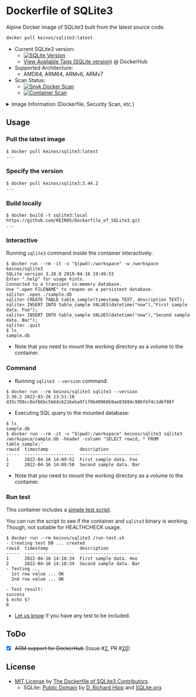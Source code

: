 <!-- markdownlint-disable MD001 MD033 MD034 MD041 -->
# Dockerfile of SQLite3

Alpine Docker image of SQLite3 built from the latest source code.

```bash
docker pull keinos/sqlite3:latest
```

- Current SQLite3 version:
  - [![SQLite Version](https://img.shields.io/endpoint?url=https%3A%2F%2Fraw.githubusercontent.com%2FKEINOS%2FDockerfile_of_SQLite3%2Fmaster%2FSQLite3-shields.io-badge.json)](https://github.com/KEINOS/Dockerfile_of_SQLite3/blob/master/VERSION_SQLite3.txt)
  - [View Available Tags (SQLite version)](https://hub.docker.com/r/keinos/sqlite3/tags) @ DockerHub
- Supported Architecture:
  - AMD64, ARM64, ARMv6, ARMv7
- Scan Status:
  - [![Snyk Docker Scan](https://github.com/KEINOS/Dockerfile_of_SQLite3/actions/workflows/snyk_scan.yml/badge.svg)](https://github.com/KEINOS/Dockerfile_of_SQLite3/actions/workflows/snyk_scan.yml)
  - [![Container Scan](https://github.com/KEINOS/Dockerfile_of_SQLite3/actions/workflows/container_scan.yml/badge.svg)](https://github.com/KEINOS/Dockerfile_of_SQLite3/actions/workflows/container_scan.yml)

<details><summary>Image Information (Dockerfile, Security Scan, etc.)</summary>

- Repositories/Registries:
  - [Image Registry](https://hub.docker.com/r/keinos/sqlite3)  @ DockerHub
  - [Dockerfile](https://github.com/KEINOS/Dockerfile_of_SQLite3/blob/master/Dockerfile) @ GitHub
  - [Issues](https://github.com/KEINOS/Dockerfile_of_SQLite3/issues) @ GitHub
- Build Info:
  - Base Image: `alpine:latest`
  - SQLite3 Source: [https://www.sqlite.org/src/](https://www.sqlite.org/src/doc/trunk/README.md) @ SQLite.org
  - Update Interval: [Once a week](https://github.com/KEINOS/Dockerfile_of_SQLite3/blob/master/.github/workflows/weekly-update.yml)
- Basic Vulnerability Scan:
  - [Snyk Docker Scan](https://docs.snyk.io/integrate-with-snyk/snyk-ci-cd-integrations/github-actions-for-snyk-setup-and-checking-for-vulnerabilities/snyk-docker-action) and [Grype Container Scan](https://github.com/anchore/scan-action) on push, PR and merge.
  - Scan Interval: Once a week.
  - See the [Security overview](https://github.com/KEINOS/Dockerfile_of_SQLite3/security) for the details.

</details>

## Usage

### Pull the latest image

```shellsession
$ docker pull keinos/sqlite3:latest
...
```

### Specify the version

```shellsession
$ docker pull keinos/sqlite3:3.44.2
...
```

### Build locally

```shellsession
$ docker build -t sqlite3:local https://github.com/KEINOS/Dockerfile_of_SQLite3.git
...
```

### Interactive

Running `sqlite3` command inside the container interactively.

```shellsession
$ docker run --rm -it -v "$(pwd):/workspace" -w /workspace keinos/sqlite3
SQLite version 3.28.0 2019-04-16 19:49:53
Enter ".help" for usage hints.
Connected to a transient in-memory database.
Use ".open FILENAME" to reopen on a persistent database.
sqlite> .open ./sample.db
sqlite> CREATE TABLE table_sample(timestamp TEXT, description TEXT);
sqlite> INSERT INTO table_sample VALUES(datetime("now"),"First sample data. Foo");
sqlite> INSERT INTO table_sample VALUES(datetime("now"),"Second sample data. Bar");
sqlite> .quit
$ ls
sample.db
```

- Note that you need to mount the working directory as a volume to the container.

### Command

- Running `sqlite3 --version` command:

```shellsession
$ docker run --rm keinos/sqlite3 sqlite3 --version
3.38.2 2022-03-26 13:51:10 d33c709cc0af66bc5b6dc6216eba9f1f0b40960b9ae83694c986fbf4c1d6f08f
```

- Executing SQL query to the mounted database:

```shellsession
$ ls
sample.db
$ docker run --rm -it -v "$(pwd):/workspace" keinos/sqlite3 sqlite3 /workspace/sample.db -header -column 'SELECT rowid, * FROM table_sample;'
rowid  timestamp            description
-----  -------------------  -----------------------
1      2022-04-16 14:09:52  First sample data. Foo
2      2022-04-16 14:09:58  Second sample data. Bar
```

- Note that you need to mount the working directory as a volume to the container.

### Run test

This container includes a [simple test script](https://github.com/KEINOS/Dockerfile_of_SQLite3/blob/master/run-test.sh).

You can run the script to see if the container and `sqlite3` binary is working. Though, not sutiable for HEALTHCHECK usage.

```shellsession
$ docker run --rm keinos/sqlite3 /run-test.sh
- Creating test DB ... created
rowid  timestamp            description
-----  -------------------  -----------------------
1      2022-04-16 14:18:34  First sample data. Hoo
2      2022-04-16 14:18:34  Second sample data. Bar
- Testing ...
  1st row value ... OK
  2nd row value ... OK

- Test result:
success
$ echo $?
0
```

- [Let us know](https://github.com/KEINOS/Dockerfile_of_SQLite3/issues) if you have any test to be included.

## ToDo

- [x] ~~ARM support for DockerHub~~ (Issue #[2](https://github.com/KEINOS/Dockerfile_of_SQLite3/issues/2), PR #[20](https://github.com/KEINOS/Dockerfile_of_SQLite3/pull/20))

## License

- [MIT License](https://github.com/KEINOS/Dockerfile_of_SQLite3/blob/master/LICENSE.md) by [The Dockerfile of SQLite3 Contributors](https://github.com/KEINOS/Dockerfile_of_SQLite3/graphs/contributors).
  - SQLite: [Public Domain](https://sqlite.org/copyright.html) by [D. Richard Hipp](https://en.wikipedia.org/wiki/D._Richard_Hipp) and [SQLite.org](https://sqlite.org/).

